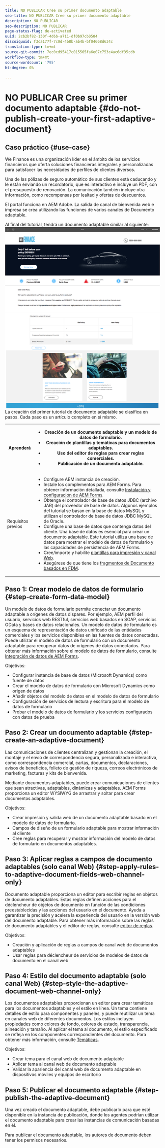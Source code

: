 ```yaml
---
title: NO PUBLICAR Cree su primer documento adaptable
seo-title: NO PUBLICAR Cree su primer documento adaptable
description: NO PUBLICAR
seo-description: NO PUBLICAR
page-status-flag: de-activated
uuid: 2cb2bf82-130f-4d6b-a711-df0b97cb0504
discoiquuid: f3ca177f-7c0d-4b8b-ab4b-bf04668d634c
translation-type: tm+mt
source-git-commit: 7ec0cd95417c015565fa6e07c753c4ac6df35cdb
workflow-type: tm+mt
source-wordcount: '795'
ht-degree: 0%

---
```



# NO PUBLICAR Cree su primer documento adaptable {#do-not-publish-create-your-first-adaptive-document}

## Caso práctico    {#use-case}

We Finance es una organización líder en el ámbito de los servicios financieros que oferta soluciones financieras integrales y personalizadas para satisfacer las necesidades de perfiles de clientes diversos.

Una de las pólizas de seguro automático de sus clientes está caducando y le están enviando un recordatorio, que es interactivo e incluye un PDF, con el presupuesto de renovación. La comunicación también incluye otra información, como recompensas por lealtad y ofertas de descuentos.

El portal funciona en AEM Adobe. La salida de canal de bienvenida web e impresa se crea utilizando las funciones de varios canales de Documento adaptable.

Al final del tutorial, tendrá un documento adaptable similar al siguiente:
[ ![ad-1](assets/ad-1.png)](https://blogs.adobe.com/contentcorner/files/2017/07/PAF_Mobile.pdf)    [ ![ad-2](assets/ad-2.png)](https://blogs.adobe.com/contentcorner/files/2017/07/PAF_Desktop.pdf)La creación del primer tutorial de documento adaptable se clasifica en pasos. Cada paso es un artículo completo en sí mismo.

<table> 
 <tbody>
  <tr>
   <th>Aprenderá</th> 
   <th>
    <ul> 
     <li>Creación de un documento adaptable y un modelo de datos de formulario.</li> 
     <li>Creación de plantillas y temáticas para documentos adaptables.</li> 
     <li>Uso del editor de reglas para crear reglas comerciales.<br /> </li> 
     <li>Publicación de un documento adaptable. <br /> </li> 
    </ul> </th> 
  </tr>
  <tr>
   <td>Requisitos previos</td> 
   <td>
    <ul> 
     <li>Configure AEM instancia de creación. </li> 
     <li>Instale los complementos para AEM Forms. Para obtener información detallada, consulte <a href="/help/forms/using/installing-configuring-aem-forms-osgi.md" target="_blank">Instalación y configuración de AEM Forms</a>.</li> 
     <li>Obtenga el controlador de base de datos JDBC (archivo JAR) del proveedor de base de datos. Algunos ejemplos del tutorial se basan en la base de datos MySQL y utilizan el controlador de base de datos JDBC MySQL de Oracle. </li> 
     <li>Configure una base de datos que contenga datos del cliente. Una base de datos es esencial para crear un documento adaptable. Este tutorial utiliza una base de datos para mostrar el modelo de datos de formulario y las capacidades de persistencia de AEM Forms. </li> 
     <li>Cree/importe y habilite <a href="/help/forms/using/web-channel-print-channel.md">plantillas para impresión y canal Web</a>.</li> 
     <li>Asegúrese de que tiene los <a href="/help/forms/using/document-fragments.md">fragmentos de Documento basados en FDM</a>.</li> 
    </ul> </td> 
  </tr>
 </tbody>
</table>

## Paso 1: Crear modelo de datos de formulario {#step-create-form-data-model}

Un modelo de datos de formulario permite conectar un documento adaptable a orígenes de datos dispares. Por ejemplo, AEM perfil del usuario, servicios web RESTful, servicios web basados en SOAP, servicios OData y bases de datos relacionales. Un modelo de datos de formulario es un esquema de representación de datos unificado de las entidades comerciales y los servicios disponibles en las fuentes de datos conectadas. Puede utilizar el modelo de datos de formulario con un documento adaptable para recuperar datos de orígenes de datos conectados. Para obtener más información sobre el modelo de datos de formulario, consulte [Integración de datos de AEM Forms](/help/forms/using/data-integration.md).

Objetivos:

* Configurar instancia de base de datos (Microsoft Dynamics) como fuente de datos
* Crear el modelo de datos de formulario con Microsoft Dynamics como origen de datos
* Añadir objetos del modelo de datos en el modelo de datos de formulario
* Configuración de servicios de lectura y escritura para el modelo de datos de formulario
* Probar el modelo de datos de formulario y los servicios configurados con datos de prueba

## Paso 2: Crear un documento adaptable {#step-create-an-adaptive-document}

Las comunicaciones de clientes centralizan y gestionan la creación, el montaje y el envío de correspondencia segura, personalizada e interactiva, como correspondencia comercial, cartas, documentos, declaraciones, avisos de beneficios, folleto de gestión de riqueza, correos electrónicos de marketing, facturas y kits de bienvenida.

Mediante documentos adaptables, puede crear comunicaciones de clientes que sean atractivas, adaptables, dinámicas y adaptables. AEM Forms proporciona un editor WYSIWYG de arrastrar y soltar para crear documentos adaptables.

<!--`For more information about adaptive documents, see [Introduction to authoring adaptive documents](/forms/using/introduction-ad-authoring.md).`-->

Objetivos:

* Crear impresión y salida web de un documento adaptable basado en el modelo de datos de formulario.
* Campos de diseño de un formulario adaptable para mostrar información al cliente
* Cree reglas para recuperar y mostrar información del modelo de datos de formulario en documentos adaptables.

<!--![see-the-guide-sm](assets/see-the-guide-sm.png)-->

## Paso 3: Aplicar reglas a campos de documento adaptables (solo canal Web) {#step-apply-rules-to-adaptive-document-fields-web-channel-only}

Documento adaptable proporciona un editor para escribir reglas en objetos de documento adaptables. Estas reglas definen acciones para el déclencheur de objetos de documento en función de las condiciones preestablecidas y las acciones del usuario en el documento. Ayuda a garantizar la precisión y acelera la experiencia del usuario en la versión web del documento adaptable. Para obtener más información sobre las reglas de documento adaptables y el editor de reglas, consulte [editor de reglas](/help/forms/using/rule-editor.md).

Objetivos:

* Creación y aplicación de reglas a campos de canal web de documentos adaptables
* Usar reglas para déclencheur de servicios de modelos de datos de documento en el canal web

## Paso 4: Estilo del documento adaptable (solo canal Web) {#step-style-the-adaptive-document-web-channel-only}

Los documentos adaptables proporcionan un editor para crear temáticas para los documentos adaptables y el estilo en línea. Un tema contiene detalles de estilo para componentes y paneles, y puede reutilizar un tema en canales web de diferentes documentos. Los estilos incluyen propiedades como colores de fondo, colores de estado, transparencia, alineación y tamaño. Al aplicar el tema al documento, el estilo especificado se refleja en los componentes correspondientes del documento. Para obtener más información, consulte [Temáticas](/help/forms/using/themes.md).

Objetivos:

* Crear tema para el canal web de documento adaptable
* Aplicar tema al canal web de documento adaptable
* Validar la apariencia del canal web de documento adaptable en dispositivos móviles y equipos de escritorio

## Paso 5: Publicar el documento adaptable {#step-publish-the-adaptive-document}

Una vez creado el documento adaptable, debe publicarlo para que esté disponible en la instancia de publicación, donde los agentes podrían utilizar el documento adaptable para crear las instancias de comunicación basadas en él.

Para publicar el documento adaptable, los autores de documento deben tener los permisos necesarios.
